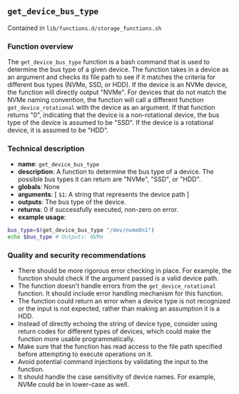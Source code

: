 ## `get_device_bus_type`

Contained in `lib/functions.d/storage_functions.sh`

### Function overview
The `get_device_bus_type` function is a bash command that is used to determine the bus type of a given device. The function takes in a device as an argument and checks its file path to see if it matches the criteria for different bus types (NVMe, SSD, or HDD). If the device is an NVMe device, the function will directly output "NVMe". For devices that do not match the NVMe naming convention, the function will call a different function `get_device_rotational` with the device as an argument. If that function returns "0", indicating that the device is a non-rotational device, the bus type of the device is assumed to be "SSD". If the device is a rotational device, it is assumed to be "HDD". 

### Technical description
- **name**: `get_device_bus_type`
- **description**: A function to determine the bus type of a device. The possible bus types it can return are "NVMe", "SSD", or "HDD".
- **globals**: None
- **arguments**: [ `$1`: A string that represents the device path ]
- **outputs**: The bus type of the device.
- **returns**: 0 if successfully executed, non-zero on error.
- **example usage**: 
```bash
bus_type=$(get_device_bus_type "/dev/nvme0n1")
echo $bus_type # Outputs: NVMe
```

### Quality and security recommendations
- There should be more rigorous error checking in place. For example, the function should check if the argument passed is a valid device path. 
- The function doesn't handle errors from the `get_device_rotational` function. It should include error handling mechanism for this function.
- The function could return an error when a device type is not recognized or the input is not expected, rather than making an assumption it is a HDD.
- Instead of directly echoing the string of device type, consider using return codes for different types of devices, which could make the function more usable programmatically.
- Make sure that the function has read access to the file path specified before attempting to execute operations on it.
- Avoid potential command injections by validating the input to the function.
- It should handle the case sensitivity of device names. For example, NVMe could be in lower-case as well.


